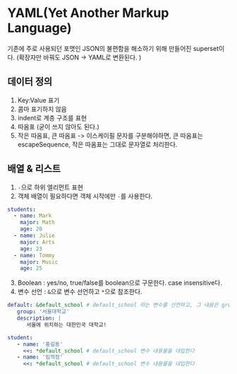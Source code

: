 # YAML(Yet Another Markup Language)
기존에 주로 사용되던 포맷인 JSON의 불편함을 해소하기 위해 만들어진 superset이다. (확장자만 바꿔도 JSON -> YAML로 변환된다. )

## 데이터 정의
1. Key:Value 표기
2. 콤마 표기하지 않음
3. indent로 계층 구조를 표현
4. 따옴표 (굳이 쓰지 않아도 된다.)
5. 작은 따옴표, 큰 따옴표 -> 이스케이필 문자를 구분해야하면, 큰 따옴표는 escapeSequence, 작은 따옴표는 그대로 문자열로 처리한다.

## 배열 & 리스트
1. `-`으로 하위 엘리먼트 표현
2. 객체 배열이 필요하다면 객체 시작에만 `-`를 사용한다.
```yaml
students:
  - name: Mark
    major: Math
    age: 20
  - name: Julie
    major: Arts
    age: 23
  - name: Tommy
    major: Music
    age: 25
```
3. Boolean : yes/no, true/false를 boolean으로 구문한다. case insensitive다.
4. 변수 선언 : `&`으로 변수 선언하고 `*`으로 참조한다.

```yaml
default: &default_school # default_school 라는 변수를 선언하고, 그 내용은 group 과 description 데이터를 지니고 있다
   group: '서울대학교'
   description: |
      서울에 위치하는 대한민국 대학교!

student:
   - name: '홍길동'
     <<: *default_school # default_school 변수 내용물을 대입한다
   - name: '임꺽정'
     <<: *default_school # default_school 변수 내용물을 대입한다
```